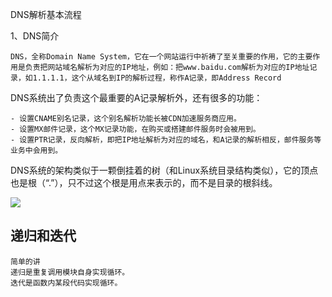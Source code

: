 DNS解析基本流程

1、DNS简介

	DNS，全称Domain Name System，它在一个网站运行中祈祷了至关重要的作用，它的主要作用是负责把网站域名解析为对应的IP地址，例如：把www.baidu.com解析为对应的IP地址记录，如1.1.1.1，这个从域名到IP的解析过程，称作A记录，即Address Record
	

DNS系统出了负责这个最重要的A记录解析外，还有很多的功能：

    - 设置CNAME别名记录，这个别名解析功能长被CDN加速服务商应用。
    - 设置MX邮件记录，这个MX记录功能，在购买或搭建邮件服务时会被用到。
    - 设置PTR记录，反向解析，即把IP地址解析为对应的域名，和A记录的解析相反，邮件服务等业务中会用到。


DNS系统的架构类似于一颗倒挂着的树（和Linux系统目录结构类似），它的顶点也是根（“.”），只不过这个根是用点来表示的，而不是目录的根斜线。

![](http://i.imgur.com/thC0mgN.png)


## 递归和迭代 ##
    简单的讲
    递归是重复调用模块自身实现循环。
    迭代是函数内某段代码实现循环。



